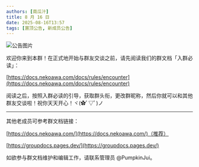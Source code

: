 ```yaml
---
authors: [南瓜汁]
title: 8 月 16 日
date: 2025-08-16T13:57
tags: [置顶公告, 新成员公告]
---
```


![公告图片](/anno/25081601.jpg)

欢迎你来到本群！在正式地开始与群友交谈之前，请先阅读我们的群文档「入群必读」：

[https://docs.nekoawa.com/docs/rules/encounter](https://docs.nekoawa.com/docs/rules/encounter)

阅读之后，按照入群必读的引导，获取群头衔，更改群昵称，然后你就可以和其他群友交谈啦！祝你天天开心！ヾ(✿ﾟ▽ﾟ)ノ

----------

其他老成员可参考群文档链接：

[https://docs.nekoawa.com/](https://docs.nekoawa.com/)（推荐）

[https://groupdocs.pages.dev/](https://groupdocs.pages.dev/)

如欲参与群文档维护和编辑工作，请联系管理员 @PumpkinJui。
